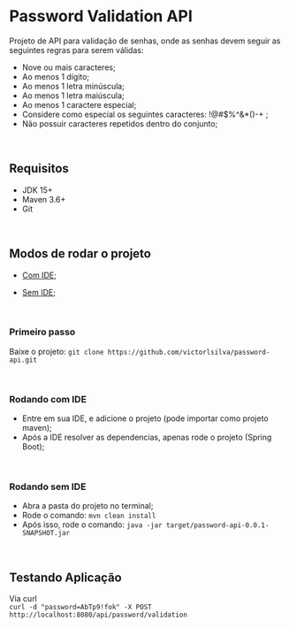 # Password Validation API

Projeto de API para validação de senhas, onde as senhas devem seguir as seguintes regras para serem válidas:


 - Nove ou mais caracteres;
 - Ao menos 1 dígito;
 - Ao menos 1 letra minúscula;
 - Ao menos 1 letra maiúscula;
 - Ao menos 1 caractere especial;
 - Considere como especial os seguintes caracteres: !@#$%^&*()-+ ;
 - Não possuir caracteres repetidos dentro do conjunto;


<br>

## Requisitos ##


- JDK 15+
- Maven 3.6+
- Git 

<br>


## Modos de rodar o projeto ##

* [Com IDE](#Rodando-com-IDE);

* [Sem IDE](#Rodando-sem-IDE);


<br>


### Primeiro passo ###

Baixe o projeto: ```git clone https://github.com/victorlsilva/password-api.git```

<br>

### Rodando com IDE ###

- Entre em sua IDE, e adicione o projeto (pode importar como projeto maven);
- Após a IDE resolver as dependencias, apenas rode o projeto (Spring Boot);


<br>

### Rodando sem IDE ###

- Abra a pasta do projeto no terminal;
- Rode o comando: ```mvn clean install```
- Após isso, rode o comando: ```java -jar target/password-api-0.0.1-SNAPSHOT.jar```

<br>

## Testando Aplicação ##

Via curl<br>
```curl -d "password=AbTp9!fok" -X POST http://localhost:8080/api/password/validation```

